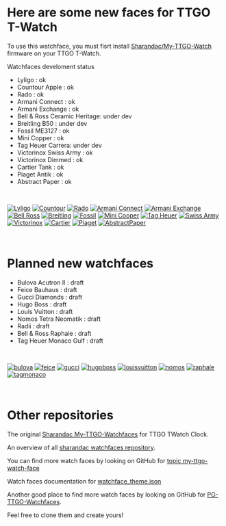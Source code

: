 # Here are some new faces for TTGO T-Watch

To use this watchface, you must fisrt install [Sharandac/My-TTGO-Watch](https://github.com/sharandac/My-TTGO-Watch) firmware on your TTGO T-Watch.

Watchfaces develoment status
- Lyligo : ok
- Countour Apple : ok
- Rado : ok
- Armani Connect : ok
- Armani Exchange : ok
- Bell & Ross Ceramic Heritage: under dev
- Breitling B50 : under dev
- Fossil ME3127 : ok
- Mini Copper : ok
- Tag Heuer Carrera: under dev
- Victorinox Swiss Army : ok
- Victorinox Dimmed : ok
- Cartier Tank : ok
- Piaget Antik : ok
- Abstract Paper : ok

<br>

[![Lyligo](lilygo/watchface_theme_prev.png)](lilygo/watchface.tar.gz)
[![Countour](contour/watchface_theme_prev.png)](contour/watchface.tar.gz)
[![Rado](rado/watchface_theme_prev.png)](rado/watchface.tar.gz)
[![Armani Connect](armanicon/watchface_theme_prev.png)](armanicon/watchface.tar.gz)
[![Armani Exchange](armaniex/watchface_theme_prev.png)](armaniex/watchface.tar.gz)
[![Bell Ross](bellross/watchface_theme_prev.png)](bellross/watchface.tar.gz)
[![Breitling](breitling/watchface_theme_prev.png)](breitling/watchface.tar.gz)
[![Fossil](fossil/watchface_theme_prev.png)](fossil/watchface.tar.gz)
[![Mini Cooper](minicooper/watchface_theme_prev.png)](minicooper/watchface.tar.gz)
[![Tag Heuer](tagheuer/watchface_theme_prev.png)](tagheuer/watchface.tar.gz)
[![Swiss Army](swissarmy/watchface_theme_prev.png)](swissarmy/watchface.tar.gz)
[![Victorinox](victorinox/watchface_theme_prev.png)](victorinox/watchface.tar.gz)
[![Cartier](cartier/watchface_theme_prev.png)](cartier/watchface.tar.gz)
[![Piaget](piaget/watchface_theme_prev.png)](piaget/watchface.tar.gz)
[![AbstractPaper](abstractpaper/watchface_theme_prev.png)](abstractpaper/watchface.tar.gz)

<br>

# Planned new watchfaces

- Bulova Acutron II : draft
- Feice Bauhaus : draft
- Gucci Diamonds : draft
- Hugo Boss : draft
- Louis Vuitton : draft
- Nomos Tetra Neomatik : draft
- Radii : draft
- Bell & Ross Raphale : draft
- Tag Heuer Monaco Gulf : draft

<br>

[![bulova](bulova/watchface_theme_prev.png)](bulova/watchface.tar.gz)
[![feice](feice/watchface_theme_prev.png)](feice/watchface.tar.gz)
[![gucci](gucci/watchface_theme_prev.png)](gucci/watchface.tar.gz)
[![hugoboss](hugoboss/watchface_theme_prev.png)](hugoboss/watchface.tar.gz)
[![louisvuitton](louisvuitton/watchface_theme_prev.png)](louisvuitton/watchface.tar.gz)
[![nomos](nomos/watchface_theme_prev.png)](nomos/watchface.tar.gz)
[![raphale](raphale/watchface_theme_prev.png)](raphale/watchface.tar.gz)
[![tagmonaco](tagmonaco/watchface_theme_prev.png)](tagmonaco/watchface.tar.gz)

<br>

# Other repositories

The original [ Sharandac My-TTGO-Watchfaces](https://github.com/sharandac/My-TTGO-Watchfaces) for TTGO TWatch Clock. 

An overview of all [sharandac watchfaces repository](https://sharandac.github.io/My-TTGO-Watchfaces/).

You can find more watch faces by looking on GitHub for [topic my-ttgo-watch-face](https://github.com/topics/my-ttgo-watch-face) 

Watch faces documentation for [watchface_theme.json](https://github.com/sharandac/My-TTGO-Watch/blob/master/WATCHFACE.md) 

Another good place to find more watch faces by looking on GitHub for [PG-TTGO-Watchfaces](https://github.com/PGNetHun/PG-TTGO-Watchfaces).

Feel free to clone them and create yours!

